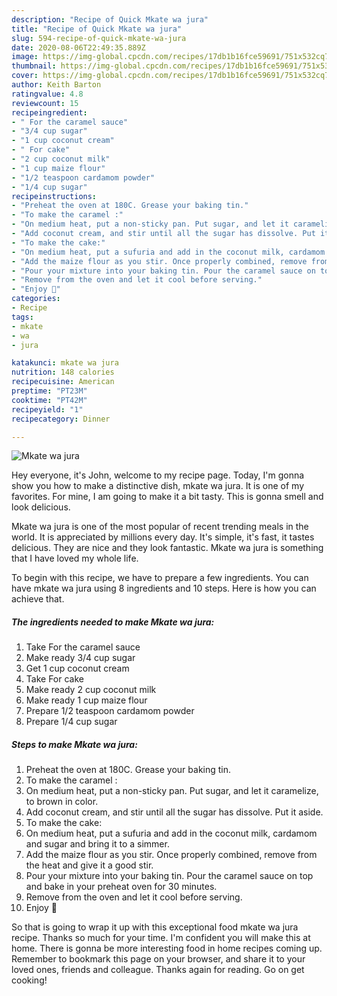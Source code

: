 ```yaml
---
description: "Recipe of Quick Mkate wa jura"
title: "Recipe of Quick Mkate wa jura"
slug: 594-recipe-of-quick-mkate-wa-jura
date: 2020-08-06T22:49:35.889Z
image: https://img-global.cpcdn.com/recipes/17db1b16fce59691/751x532cq70/mkate-wa-jura-recipe-main-photo.jpg
thumbnail: https://img-global.cpcdn.com/recipes/17db1b16fce59691/751x532cq70/mkate-wa-jura-recipe-main-photo.jpg
cover: https://img-global.cpcdn.com/recipes/17db1b16fce59691/751x532cq70/mkate-wa-jura-recipe-main-photo.jpg
author: Keith Barton
ratingvalue: 4.8
reviewcount: 15
recipeingredient:
- " For the caramel sauce"
- "3/4 cup sugar"
- "1 cup coconut cream"
- " For cake"
- "2 cup coconut milk"
- "1 cup maize flour"
- "1/2 teaspoon cardamom powder"
- "1/4 cup sugar"
recipeinstructions:
- "Preheat the oven at 180C. Grease your baking tin."
- "To make the caramel :"
- "On medium heat, put a non-sticky pan. Put sugar, and let it caramelize, to brown in color."
- "Add coconut cream, and stir until all the sugar has dissolve. Put it aside."
- "To make the cake:"
- "On medium heat, put a sufuria and add in the coconut milk, cardamom and sugar and bring it to a simmer."
- "Add the maize flour as you stir. Once properly combined, remove from the heat and give it a good stir."
- "Pour your mixture into your baking tin. Pour the caramel sauce on top and bake in your preheat oven for 30 minutes."
- "Remove from the oven and let it cool before serving."
- "Enjoy 🌹"
categories:
- Recipe
tags:
- mkate
- wa
- jura

katakunci: mkate wa jura 
nutrition: 148 calories
recipecuisine: American
preptime: "PT23M"
cooktime: "PT42M"
recipeyield: "1"
recipecategory: Dinner

---
```



![Mkate wa jura](https://img-global.cpcdn.com/recipes/17db1b16fce59691/751x532cq70/mkate-wa-jura-recipe-main-photo.jpg)

Hey everyone, it's John, welcome to my recipe page. Today, I'm gonna show you how to make a distinctive dish, mkate wa jura. It is one of my favorites. For mine, I am going to make it a bit tasty. This is gonna smell and look delicious.

Mkate wa jura is one of the most popular of recent trending meals in the world. It is appreciated by millions every day. It's simple, it's fast, it tastes delicious. They are nice and they look fantastic. Mkate wa jura is something that I have loved my whole life.




To begin with this recipe, we have to prepare a few ingredients. You can have mkate wa jura using 8 ingredients and 10 steps. Here is how you can achieve that.

<!--inarticleads1-->

##### The ingredients needed to make Mkate wa jura:

1. Take  For the caramel sauce
1. Make ready 3/4 cup sugar
1. Get 1 cup coconut cream
1. Take  For cake
1. Make ready 2 cup coconut milk
1. Make ready 1 cup maize flour
1. Prepare 1/2 teaspoon cardamom powder
1. Prepare 1/4 cup sugar




<!--inarticleads2-->

##### Steps to make Mkate wa jura:

1. Preheat the oven at 180C. Grease your baking tin.
1. To make the caramel :
1. On medium heat, put a non-sticky pan. Put sugar, and let it caramelize, to brown in color.
1. Add coconut cream, and stir until all the sugar has dissolve. Put it aside.
1. To make the cake:
1. On medium heat, put a sufuria and add in the coconut milk, cardamom and sugar and bring it to a simmer.
1. Add the maize flour as you stir. Once properly combined, remove from the heat and give it a good stir.
1. Pour your mixture into your baking tin. Pour the caramel sauce on top and bake in your preheat oven for 30 minutes.
1. Remove from the oven and let it cool before serving.
1. Enjoy 🌹




So that is going to wrap it up with this exceptional food mkate wa jura recipe. Thanks so much for your time. I'm confident you will make this at home. There is gonna be more interesting food in home recipes coming up. Remember to bookmark this page on your browser, and share it to your loved ones, friends and colleague. Thanks again for reading. Go on get cooking!
